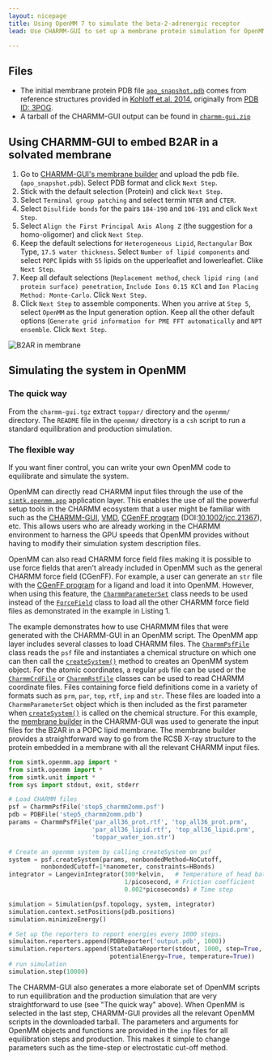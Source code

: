 ```yaml
---
layout: nicepage
title: Using OpenMM 7 to simulate the beta-2-adrenergic receptor
lead: Use CHARMM-GUI to set up a membrane protein simulation for OpenMM

---
```


## Files

* The initial membrane protein PDB file [`apo_snapshot.pdb`](files/apo_snapshot.pdb) comes from reference structures provided in [Kohloff et.al. 2014](http://www.nature.com/nchem/journal/v6/n1/full/nchem.1821.html),
originally from [PDB ID: 3POG](http://www.rcsb.org/pdb/explore.do?structureId=3p0g).
* A tarball of the CHARMM-GUI output can be found in [`charmm-gui.zip`](files/charmm-gui.zip)

## Using CHARMM-GUI to embed B2AR in a solvated membrane

1. Go to [CHARMM-GUI's membrane builder](http://www.charmm-gui.org/?doc=input/membrane) and upload the pdb file.
(`apo_snapshot.pdb`). Select PDB format and click `Next Step`.
2. Stick with the default selection (Protein) and click `Next Step`.
3. Select `Terminal group patching` and select termin `NTER` and `CTER`.
4. Select `Disulfide bonds` for the pairs `184-190` and `106-191` and click `Next Step`.
5. Select `Align the First Principal Axis Along Z` (the suggestion for a homo-oligomer) and click `Next Step`.
6. Keep the default selections for `Heterogeneous Lipid`, `Rectangular` Box Type, `17.5 water thickness`. Select
`Number of lipid components` and select `POPC` lipids with `55` lipids on the upperleaflet and lowerleaflet. Clike
`Next Step`.
7. Keep all default selections (`Replacement method`, `check lipid ring (and protein surface) penetration`,
`Include Ions 0.15 KCl` and `Ion Placing Method: Monte-Carlo`. Click `Next Step`.
8. Click `Next Step` to assemble components. When you arrive at `Step 5`, select `OpenMM` as the Input generation
option. Keep all the other default options (`Generate grid information for PME FFT automatically` and `NPT ensemble`.
Click `Next Step`.

![B2AR in membrane](b2ar_membrane.png "B2AR in membrane produced by CHARMM-GUI")

## Simulating the system in OpenMM

### The quick way

From the `charmm-gui.tgz` extract `toppar/` directory and the `openmm/` directory. The `README` file in the `openmm/` directory is a `csh` script to run a standard equilibration and production simulation.

### The flexible way

If you want finer control, you can write your own OpenMM code to equilibrate and simulate the system.

OpenMM can directly read CHARMM input files through the use of the [`simtk.openmm.app`](http://docs.openmm.org/7.1.0/api-python/app.html) application layer.
This enables the use of all the powerful setup tools in the CHARMM ecosystem that a user might be familiar with such as the [CHARMM-GUI](http://onlinelibrary.wiley.com/doi/10.1002/jcc.20945/abstract), [VMD](http://www.sciencedirect.com/science/article/pii/0263785596000185?via%3Dihub), [CGenFF program](https://cgenff.paramchem.org/) (DOI:[10.1002/jcc.21367](http://onlinelibrary.wiley.com/doi/10.1002/jcc.21367/abstract)), etc.
This allows users who are already working in the CHARMM environment to harness the GPU speeds that OpenMM provides without having to modify their simulation system description files.

OpenMM can also read CHARMM force field files making it is possible to use force fields that aren't already included in OpenMM such as the general CHARMM force field (CGenFF). For example, a user can generate an `str` file with the [CGenFF program](https://cgenff.paramchem.org/) for a ligand and load it into OpenMM. However, when using this feature, the [`CharmmParameterSet`](http://docs.openmm.org/7.1.0/api-python/generated/simtk.openmm.app.charmmparameterset.CharmmParameterSet.html#simtk.openmm.app.charmmparameterset.CharmmParameterSet) class needs to be used instead of the [`ForceField`](http://docs.openmm.org/7.1.0/api-python/generated/simtk.openmm.app.forcefield.ForceField.html#simtk.openmm.app.forcefield.ForceField) class to load all the other CHARMM force field files as demonstrated in the example in Listing 1.


The example demonstrates how to use CHARMMM files that were generated with the CHARMM-GUI in an OpenMM script.
The OpenMM app layer includes several classes to load CHARMM files.
The [`CharmmPsfFile`](http://docs.openmm.org/7.1.0/api-python/generated/simtk.openmm.app.charmmpsffile.CharmmPsfFile.html#simtk.openmm.app.charmmpsffile.CharmmPsfFile) class reads the `psf` file and instantiates a chemical structure on
which one can then call the [`createSystem()`](http://docs.openmm.org/7.1.0/api-python/generated/simtk.openmm.app.charmmpsffile.CharmmPsfFile.html#simtk.openmm.app.charmmpsffile.CharmmPsfFile.createSystem) method to creates an OpenMM system object. For the atomic coordinates, a regular `pdb` file can be used or the [`CharmmCrdFile`](http://docs.openmm.org/7.1.0/api-python/generated/simtk.openmm.app.charmmcrdfiles.CharmmCrdFile.html#simtk.openmm.app.charmmcrdfiles.CharmmCrdFile) or [`CharmmRstFile`](http://docs.openmm.org/7.1.0/api-python/generated/simtk.openmm.app.charmmcrdfiles.CharmmRstFile.html#simtk.openmm.app.charmmcrdfiles.CharmmRstFile) classes can be used to read CHARMM coordinate files.
Files containing force field definitions come in a variety of formats such as `prm`, `par`, `top`, `rtf`, `inp` and `str`.
These files are loaded into a `CharmmParameterSet` object which is then included as the first parameter when [`createSystem()`](http://docs.openmm.org/7.1.0/api-python/generated/simtk.openmm.app.charmmpsffile.CharmmPsfFile.html#simtk.openmm.app.charmmpsffile.CharmmPsfFile.createSystem) is called on the chemical structure. For this example, the [membrane builder](http://dx.doi.org/10.1371/journal.pone.0000880) in the CHARMM-GUI was used
to generate the input files for the B2AR in a POPC lipid membrane.
The membrane builder provides a straightforward way to go from the RCSB X-ray structure to the protein embedded in a membrane with all the relevant CHARMM input
files.
```python
from simtk.openmm.app import *
from simtk.openmm import *
from simtk.unit import *
from sys import stdout, exit, stderr

# Load CHARMM files
psf = CharmmPsfFile('step5_charmm2omm.psf')
pdb = PDBFile('step5_charmm2omm.pdb')
params = CharmmPsfFile('par_all36_prot.rtf', 'top_all36_prot.prm',
                       'par_all36_lipid.rtf', 'top_all36_lipid.prm',
                       'toppar_water_ion.str')

# Create an openmm system by calling createSystem on psf
system = psf.createSystem(params, nonbondedMethod=NoCutoff,
         nonbondedCutoff=1*nanometer, constraints=HBonds)
integrator = LangevinIntegrator(300*kelvin,   # Temperature of head bath
                                1/picosecond, # Friction coefficient
                                0.002*picoseconds) # Time step

simulation = Simulation(psf.topology, system, integrator)
simulation.context.setPositions(pdb.positions)
simulation.minimizeEnergy()

# Set up the reporters to report energies every 1000 steps.
simulaiton.reporters.append(PDBReporter('output.pdb', 1000))
simulation.reporters.append(StateDataReporter(stdout, 1000, step=True,
                            potentialEnergy=True, temperature=True))
# run simulation
simulation.step(10000)

```
The CHARMM-GUI also generates a more elaborate set of OpenMM scripts to run equilibration and the production simulation that are very straightforward to use (see "The quick way" above).
When OpenMM is selected in the last step, CHARMM-GUI provides all the
relevant OpenMM scripts in the downloaded tarball.
The parameters and arguments for OpenMM objects and functions are provided in the `inp` files for all equilibration steps and production.
This makes it simple to change parameters such as the time-step or electrostatic cut-off method.
